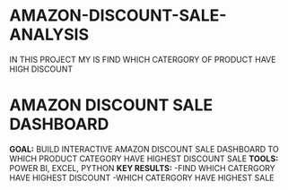 # AMAZON-DISCOUNT-SALE-ANALYSIS
IN THIS PROJECT MY IS FIND WHICH CATERGORY OF PRODUCT HAVE HIGH DISCOUNT

# AMAZON DISCOUNT SALE DASHBOARD 
**GOAL:** BUILD INTERACTIVE AMAZON DISCOUNT SALE DASHBOARD TO WHICH PRODUCT CATEGORY HAVE HIGHEST DISCOUNT SALE 
**TOOLS:** POWER BI, EXCEL, PYTHON 
**KEY RESULTS:**
-FIND WHICH CATERGORY HAVE HIGHEST DISCOUNT
-WHICH CATERGORY HAVE HIGHEST SALE 

